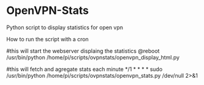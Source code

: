 # OpenVPN-Stats

Python script to display statistics for open vpn





How to run the script with a cron

#this will start the webserver displaing the statistics
@reboot /usr/bin/python /home/pi/scripts/ovpnstats/openvpn_display_html.py

#this will fetch and agregate stats each minute
*/1 * * * * sudo /usr/bin/python /home/pi/scripts/ovpnstats/openvpn_stats.py /dev/null 2>&1
